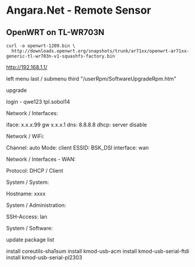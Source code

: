 
# Angara.Net - Remote Sensor


## OpenWRT on TL-WR703N

    curl -o openwrt-1209.bin \
      http://downloads.openwrt.org/snapshots/trunk/ar71xx/openwrt-ar71xx-generic-tl-wr703n-v1-squashfs-factory.bin

http://192.168.1.1/

left menu last / submenu third "/userRpm/SoftwareUpgradeRpm.htm"

upgrade

login - qwe123 tpl.sobol14

Network / Interfaces: 

iface: x.x.x.99 gw x.x.x.1
dns: 8.8.8.8
dhcp: server disable

Network / WiFi:

  Channel: auto
  Mode: client
  ESSID: BSK_DSI
  interface: wan

Network / Interfaces - WAN:
  
  Protocol: DHCP / Client  

System / System:
  
  Hostname: xxxx

System / Administration:

  SSH-Access: lan

System / Software:

update package list

install coreutils-sha1sum
install kmod-usb-acm
install kmod-usb-serial-ftdi
install kmod-usb-serial-pl2303



